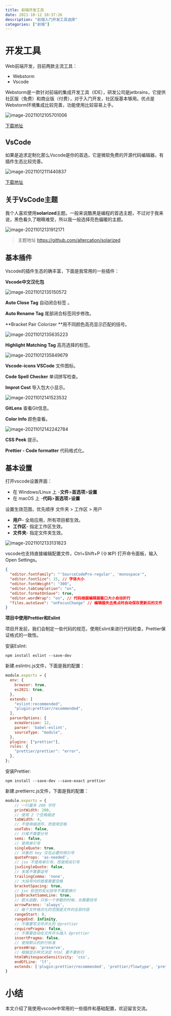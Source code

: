 ```yaml
---
title: 前端开发工具
date: 2021-10-12 10:37:26
description: "前端入门开发工具选择"
categories: ["前端"]
---
```


# 开发工具

Web前端开发，目前两款主流工具：

- Webstorm
- Vscode

Webstorm是一款针对前端的集成开发工具（IDE），研发公司是jetbrains，它提供社区版（免费）和商业版（付费），对于入门开发，社区版基本够用。优点是Webstorm环境集成比较完善，功能使用比较容易上手。

![image-20211012105701006](https://blogs-on.oss-cn-beijing.aliyuncs.com/imgs/image-20211012105701006.png)

[下载地址](https://www.jetbrains.com/webstorm/promo/)

## VsCode

如果是追求定制化那么Vscode是你的首选，它是微软免费的开源代码编辑器，有插件生态比较完善。

![image-20211012111440837](https://blogs-on.oss-cn-beijing.aliyuncs.com/imgs/image-20211012111440837.png)

[下载地址](https://code.visualstudio.com/)

## 关于VsCode主题

我个人喜欢使用**solarized**主题。一般来说酷黑是编程的首选主题，不过对于我来说，黑色看久了眼睛难受，所以我一般选择亮色偏暖的主题。

![image-20211012131912171](https://blogs-on.oss-cn-beijing.aliyuncs.com/imgs/image-20211012131912171.png)

> 主题地址 https://github.com/altercation/solarized



## 基本插件

Vscode的插件生态的确丰富，下面是我常用的一些插件：

**Vscode中文汉化包**

![image-20211012135150572](https://blogs-on.oss-cn-beijing.aliyuncs.com/imgs/image-20211012135150572.png)

**Auto Close Tag** 自动闭合标签 。

 **Auto Rename Tag** 尾部闭合标签同步修改。

**Bracket Pair Colorizer **用不同颜色高亮显示匹配的括号。

![image-20211012135635223](https://blogs-on.oss-cn-beijing.aliyuncs.com/imgs/image-20211012135635223.png)

**Highlight Matching Tag** 高亮选择的标签。

![image-20211012135849679](https://blogs-on.oss-cn-beijing.aliyuncs.com/imgs/image-20211012135849679.png)

**Vscode-icons VSCode** 文件图标。

**Code Spell Checker** 单词拼写检查。

**Improt Cost** 导入包大小显示。

![image-20211012141523532](https://blogs-on.oss-cn-beijing.aliyuncs.com/imgs/image-20211012141523532.png)

**GitLens** 查看Git信息。

**Color Info** 颜色查看。

![image-20211012142242784](https://blogs-on.oss-cn-beijing.aliyuncs.com/imgs/image-20211012142242784.png)

**CSS Peek** 提示。

**Prettier - Code formatter** 代码格式化。



## 基本设置

打开vscode设置界面：

- 在 Windows/Linux 上 -**文件**>**首选项**>**设置**
- 在 macOS 上 -**代码**>**首选项**>**设置**

设置生效范围，优先顺序 文件夹 > 工作区 > 用户

- **用户**- 全局应用，所有项目都生效。
- **工作区**- 指定工作区生效。
- **文件夹**- 指定文件夹生效。

![image-20211012133131823](https://blogs-on.oss-cn-beijing.aliyuncs.com/imgs/image-20211012133131823.png)

vscode也支持直接编辑配置文件，Ctrl+Shift+P (⇧⌘P) 打开命令面板，输入 Open Settings。

```json
{
  "editor.fontFamily": "'SourceCodePro-regular', 'monospace'",
  "editor.fontSize": 15, // 字体大小
  "editor.fontWeight": "300",
  "editor.tabCompletion": "on",
  "editor.formatOnSave": true,
  "editor.wordWrap": "on", // 代码根据编辑器窗口大小自动折行
  "files.autoSave": "onFocusChange" // 编辑器失去焦点时自动保存更新后的文件
}
```



**项目中使用Prettier和Eslint**

项目开发前，我们会制定一些代码的规范，使用Eslint来进行代码检查，Prettier保证格式的一致性。

安装Eslint:

```shell
npm install eslint --save-dev
```

新建.eslintrc.js文件，下面是我的配置：

```javascript
module.exports = {
  env: {
    browser: true,
    es2021: true,
  },
  extends: [
    "eslint:recommended",
    "plugin:prettier/recommended",
  ],
  parserOptions: {
    ecmaVersion: 12,
    parser: 'babel-eslint',
    sourceType: "module",
  },
  plugins: ["prettier"],
  rules: {
    "prettier/prettier": "error",
  },
};
```

安装Prettier:

```shell
npm install --save-dev --save-exact prettier
```

新建.prettierrc.js文件，下面是我的配置：

```javascript
module.exports = {
    // 一行最多 200 字符
    printWidth: 200,
    // 使用 2 个空格缩进
    tabWidth: 4,
    // 不使用缩进符，而使用空格
    useTabs: false,
    // 行尾不需要分号
    semi: false,
    // 使用单引号
    singleQuote: true,
    // 对象的 key 仅在必要时用引号
    quoteProps: 'as-needed',
    // jsx 不使用单引号，而使用双引号
    jsxSingleQuote: false,
    // 末尾不需要逗号
    trailingComma: 'none',
    // 大括号内的首尾需要空格
    bracketSpacing: true,
    // jsx 标签的反尖括号不需要换行
    jsxBracketSameLine: true,
    // 箭头函数，只有一个参数的时候，也需要括号
    arrowParens: 'always',
    // 每个文件格式化的范围是文件的全部内容
    rangeStart: 0,
    rangeEnd: Infinity,
    // 不需要写文件开头的 @prettier
    requirePragma: false,
    // 不需要自动在文件开头插入 @prettier
    insertPragma: false,
    // 使用默认的折行标准
    proseWrap: 'preserve',
    // 根据显示样式决定 html 要不要折行
    htmlWhitespaceSensitivity: 'css',
    endOfLine: 'lf',
    extends: ['plugin:prettier/recommended', 'prettier/flowtype', 'prettier/vue']
}
```



# 小结

本文介绍了我使用vscode中常用的一些插件和基础配置，欢迎留言交流。
